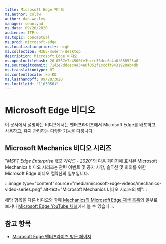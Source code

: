 ```yaml
---
title: Microsoft Edge 비디오
ms.author: collw
author: dan-wesley
manager: seanlynd
ms.date: 09/20/2020
audience: ITPro
ms.topic: conceptual
ms.prod: microsoft-edge
ms.localizationpriority: high
ms.collection: M365-modern-desktop
description: Microsoft Edge 비디오
ms.openlocfilehash: 2010557e7c4500fe3bcfc36dcc6a4a0f868525a0
ms.sourcegitcommit: 71d2e7ddcec4a34a6f052f1ccdff9431928ab4db
ms.translationtype: HT
ms.contentlocale: ko-KR
ms.lasthandoff: 09/20/2020
ms.locfileid: "11030563"
---
```

# Microsoft Edge 비디오

이 문서에서 설명하는 비디오에서는 엔터프라이즈에서 Microsoft Edge를 배포하고, 사용하고, 유지 관리하는 다양한 기능을 다룹니다.

##  <a name="the-microsoft-mechanics-video-series"></a>Microsoft Mechanics 비디오 시리즈

"*MSFT Edge Enterprise 배포 가이드 - 2020*"의 다음 페이지에 표시된 Microsoft Mechanics 비디오 시리즈는 관련 이벤트 및 공지 사항, 솔루션 및 회의를 위한 Microsoft Edge 비디오 컬렉션의 일부입니다.

:::image type="content" source="media/microsoft-edge-videos/mechanics-video-series.png" alt-text="Microsoft Mechanics 비디오 시리즈의 예":::

해당 항목을 다른 비디오와 함께 [Mechanics의 Microsoft Edge 재생 목록](https://www.youtube.com/playlist?list=PLXtHYVsvn_b-uXh1tMeYpT-0iD8tD3tFy)의 일부로 보거나 [Microsoft Edge YouTube 채널](https://www.youtube.com/channel/UCIGx7oT8p6-jUpOfg98yelA)에서 볼 수 있습니다. 

##  <a name="see-also"></a>참고 항목

- [Microsoft Edge 엔터프라이즈 방문 페이지](https://aka.ms/EdgeEnterprise)